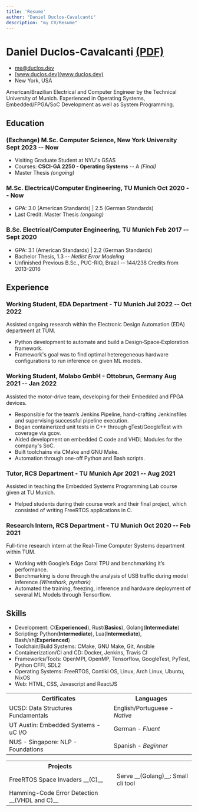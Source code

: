 ```yaml
---
title: 'Resume'
author: "Daniel Duclos-Cavalcanti"
description: "my CV/Resume"
---
```


# Daniel Duclos-Cavalcanti <span id="click-here"> <a href="/assets/pdfs/resume.pdf">(PDF)</a> </span>

- <me@duclos.dev>
- [www.duclos.dev](www.duclos.dev)
- New York, USA

American/Brazilian Electrical and Computer Engineer by the Technical University of Munich. Experienced in 
Operating Systems, Embedded/FPGA/SoC Development as well as System Programming. 

## Education

### <span> (Exchange) M.Sc. Computer Science, New York University </span> <span id="h3-date">Sept 2023 -- Now</span>

+ Visiting Graduate Student at NYU's GSAS
+ Courses: __CSCI-GA 2250 - Operating Systems__ -- A _(Final)_
+ Master Thesis _(ongoing)_


### <span>M.Sc. Electrical/Computer Engineering, TU Munich </span> <span id="h3-date">Oct 2020 -- Now</span>

+ GPA: 3.0 (American Standards) | 2.5 (German Standards)
+ Last Credit: Master Thesis _(ongoing)_

### <span>B.Sc. Electrical/Computer Engineering, TU Munich </span> <span id="h3-date">Feb 2017 -- Sept 2020</span>

+ GPA: 3.1 (American Standards) | 2.2 (German Standards)
+ Bachelor Thesis, 1.3 -- *Netlist Error Modeling*
+ Unfinished Previous B.Sc., PUC-RIO, Brazil -- 144/238 Credits from 2013-2016

## Experience

<!-- You have to wrap the "left" and "right" half of these headings in spans by hand -->
### <span>Working Student, EDA Department - TU Munich</span> <span id="h3-date">Jul 2022 -- Oct 2022</span>

Assisted ongoing research within the Electronic Design Automation (EDA) department at TUM.

- Python development to automate and build a Design‑Space‑Exploration framework.
-  Framework's goal was to find optimal heteregeneous hardware configurations to run inference on given ML models.

### <span>Working Student, Molabo GmbH - Ottobrun, Germany</span> <span id="h3-date">Aug 2021 -- Jan 2022</span>

Assisted the motor-drive team, developing for their Embedded and FPGA devices.

+ Responsible for the team’s Jenkins Pipeline, hand-crafting Jenkinsfiles and supervising successful pipeline execution.
+ Began containerized unit tests in C++ through gTest/GoogleTest with coverage via gcov.
+ Aided development on embedded C code and VHDL Modules for the company's SoC.
+ Built toolchains via CMake and GNU Make.
+ Automation through one-off Python and Bash scripts.

### <span>Tutor, RCS Department - TU Munich</span> <span id="h3-date">Apr 2021 -- Aug 2021</span>
Assisted in teaching the Embedded Systems Programming Lab course given at TU Munich.

+ Helped students during their course work and their final project, which consisted of writing FreeRTOS applications in C.

### <span>Research Intern, RCS Department - TU Munich</span> <span id="h3-date">Oct 2020 -- Feb 2021</span>
Full-time research intern at the Real-Time Computer Systems department within TUM.

+ Working with Google’s Edge Coral TPU and benchmarking it’s performance.
+ Benchmarking is done through the analysis of USB traffic during model inference _(Wireshark, pyshark)_
+ Automated the training, freezing, inference and hardware deployment of several ML Models through Tensorflow.

<!-- ### <span>Research Intern, TU Munich</span> <span id="h3-date">Oct 2020 -- Feb 2021</span> -->
<!-- Part-time research intern at the LKN department within TUM. -->
<!---->
<!-- + Testing, debugging and analyzing the behavior of a software switch implemented through the P4 programming language. -->

## Skills

- Development: C(__Experienced__), Rust(__Basics__), Golang(__Intermediate__)
- Scripting: Python(__Intermediate__), Lua(__Intermediate__), Bash/sh(__Experienced__)
- Toolchain/Build Systems: CMake, GNU Make, Git, Ansible
- Containerization/CI and CD: Docker, Jenkins, Travis CI
- Frameworks/Tools: OpenMPI, OpenMP, Tensorflow, GoogleTest, PyTest, Python CFFI, SDL2
- Operating Systems: FreeRTOS, Contiki OS, Linux, Arch Linux, Ubuntu, NixOS
- Web: HTML, CSS, Javascript and ReactJS

<table id="misc">
<tr>
  <th>Certificates</th>
  <th>Languages</th>
</tr>
<tr>
  <td>UCSD: Data Structures Fundamentals</td>
  <td>English/Portuguese - <em>Native</em></td>
</tr>
<tr>
  <td>UT Austin: Embedded Systems - uC I/O</td>
  <td>German - <em>Fluent</em></td>
</tr>
<tr>
  <td>NUS - Singapore: NLP - Foundations</td>
  <td>Spanish - <em>Beginner</em></td>
</tr>
</table> 

<table id="projects">
<tr>
  <th>Projects</th>
  <th></th>
</tr>
<tr>
  <td>FreeRTOS Space Invaders __(C)__</td>
  <td>Serve __(Golang)__: Small cli tool</td>
</tr>
<tr>
  <td>Hamming-Code Error Detection __(VHDL and C)__</td>
</tr>
</table> 

<!-- ## Projects -->
<!-- - FreeRTOS Space Invaders (C) -->
<!-- - Hamming-Code Error Detection (VHDL/C) -->
<!-- - Serve (golang): small cli tool -->
